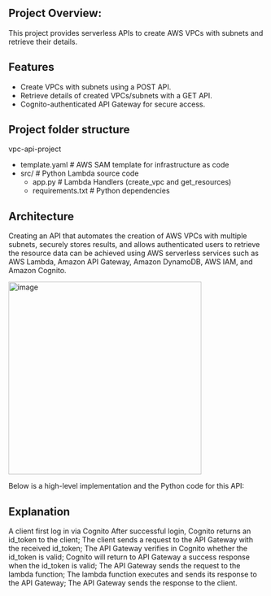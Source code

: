 ## Project Overview: 

This project provides serverless APIs to create AWS VPCs with subnets and retrieve their details.

## Features
- Create VPCs with subnets using a POST API.
- Retrieve details of created VPCs/subnets with a GET API.
- Cognito-authenticated API Gateway for secure access.

## Project folder structure
vpc-api-project
 - template.yaml         # AWS SAM template for infrastructure as code
 - src/                  # Python Lambda source code
    - app.py            # Lambda Handlers (create_vpc and get_resources)
    - requirements.txt  # Python dependencies


## Architecture
Creating an API that automates the creation of AWS VPCs with multiple subnets, securely stores results, and allows authenticated users to retrieve the resource data can be achieved using AWS serverless services such as AWS Lambda, Amazon API Gateway, Amazon DynamoDB, AWS IAM, and Amazon Cognito.


   <img width="379" alt="image" src="https://github.com/user-attachments/assets/0c6d0139-d067-4ddb-a207-f38995f3ab60" />


                


Below is a high-level implementation and the Python code for this API:

## Explanation
A client first log in via Cognito
After successful login, Cognito returns an id_token to the client;
The client sends a request to the API Gateway with the received id_token;
The API Gateway verifies in Cognito whether the id_token is valid;
Cognito will return to API Gateway a success response when the id_token is valid;
The API Gateway sends the request to the lambda function;
The lambda function executes and sends its response to the API Gateway;
The API Gateway sends the response to the client.
